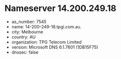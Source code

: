 # Nameserver 14.200.249.18

* as_number: 7545
* name: 14-200-249-18.tpgi.com.au.
* city: Melbourne
* country: AU
* organization: TPG Telecom Limited
* version: Microsoft DNS 6.1.7601 (1DB15F75)
* dnssec: false
